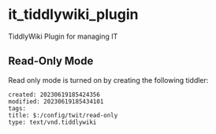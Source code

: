 # it_tiddlywiki_plugin
TiddlyWiki Plugin for managing IT


## Read-Only Mode

Read only mode is turned on by creating the following tiddler:

```
created: 20230619185424356
modified: 20230619185434101
tags: 
title: $:/config/twit/read-only
type: text/vnd.tiddlywiki
```
